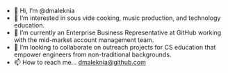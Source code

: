 - 👋 Hi, I’m @dmaleknia
- 👀 I’m interested in sous vide cooking, music production, and technology education. 
- 🌱 I’m currently an Enterprise Business Representative at GitHub working with the mid-market account management team.  
- 💞️ I’m looking to collaborate on outreach projects for CS education that empower engineers from non-traditional backgrounds. 
- 📫 How to reach me... dmaleknia@github.com

<!---
dmaleknia/dmaleknia is a ✨ special ✨ repository because its `README.md` (this file) appears on your GitHub profile.
You can click the Preview link to take a look at your changes.
--->
